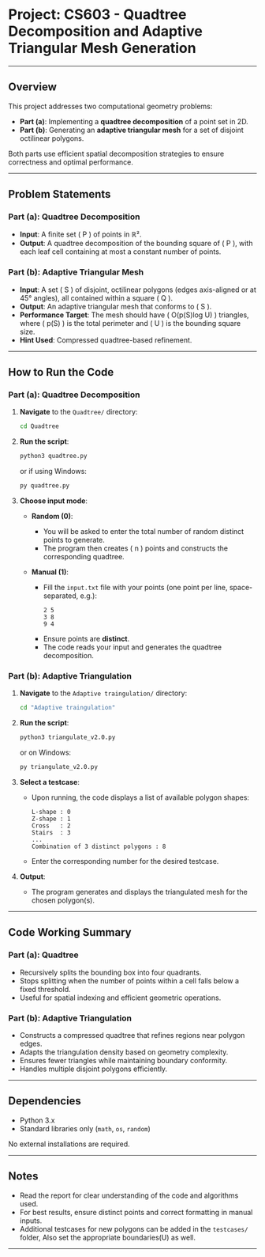 # Project: CS603 - Quadtree Decomposition and Adaptive Triangular Mesh Generation

---

## Overview

This project addresses two computational geometry problems:

- **Part (a)**: Implementing a **quadtree decomposition** of a point set in 2D.
- **Part (b)**: Generating an **adaptive triangular mesh** for a set of disjoint octilinear polygons.

Both parts use efficient spatial decomposition strategies to ensure correctness and optimal performance.

---

## Problem Statements

### Part (a): Quadtree Decomposition

- **Input**: A finite set \( P \) of points in ℝ².
- **Output**: A quadtree decomposition of the bounding square of \( P \), with each leaf cell containing at most a constant number of points.

### Part (b): Adaptive Triangular Mesh

- **Input**: A set \( S \) of disjoint, octilinear polygons (edges axis-aligned or at 45° angles), all contained within a square \( Q \).
- **Output**: An adaptive triangular mesh that conforms to \( S \).
- **Performance Target**: The mesh should have \( O(p(S)log U) \) triangles, where \( p(S) \) is the total perimeter and \( U \) is the bounding square size.
- **Hint Used**: Compressed quadtree-based refinement.

---

## How to Run the Code

### Part (a): Quadtree Decomposition

1. **Navigate** to the `Quadtree/` directory:
   ```bash
   cd Quadtree
   ```

2. **Run the script**:
   ```bash
   python3 quadtree.py
   ```
   or if using Windows:
   ```bash
   py quadtree.py
   ```

3. **Choose input mode**:
   - **Random (0)**: 
     - You will be asked to enter the total number of random distinct points to generate.
     - The program then creates \( n \) points and constructs the corresponding quadtree.

   - **Manual (1)**:
     - Fill the `input.txt` file with your points (one point per line, space-separated, e.g.):
       ```
       2 5
       3 8
       9 4
       ```
     - Ensure points are **distinct**.
     - The code reads your input and generates the quadtree decomposition.

### Part (b): Adaptive Triangulation

1. **Navigate** to the `Adaptive traingulation/` directory:
   ```bash
   cd "Adaptive traingulation"
   ```

2. **Run the script**:
   ```bash
   python3 triangulate_v2.0.py
   ```
   or on Windows:
   ```bash
   py triangulate_v2.0.py
   ```

3. **Select a testcase**:
   - Upon running, the code displays a list of available polygon shapes:
     ```
     L-shape : 0
     Z-shape : 1
     Cross   : 2
     Stairs  : 3
     ...
     Combination of 3 distinct polygons : 8
     ```
   - Enter the corresponding number for the desired testcase.

4. **Output**:
   - The program generates and displays the triangulated mesh for the chosen polygon(s).

---

## Code Working Summary

### Part (a): Quadtree

- Recursively splits the bounding box into four quadrants.
- Stops splitting when the number of points within a cell falls below a fixed threshold.
- Useful for spatial indexing and efficient geometric operations.

### Part (b): Adaptive Triangulation

- Constructs a compressed quadtree that refines regions near polygon edges.
- Adapts the triangulation density based on geometry complexity.
- Ensures fewer triangles while maintaining boundary conformity.
- Handles multiple disjoint polygons efficiently.

---

## Dependencies

- Python 3.x
- Standard libraries only (`math`, `os`, `random`)

No external installations are required.

---

## Notes

- Read the report for clear understanding of the code and algorithms used.
- For best results, ensure distinct points and correct formatting in manual inputs.
- Additional testcases for new polygons can be added in the `testcases/` folder, Also set the appropriate boundaries(U) as well.

---

